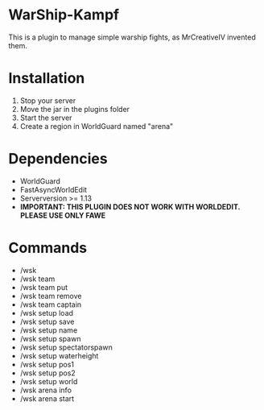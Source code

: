 # WarShip-Kampf
This is a plugin to manage simple warship fights, as MrCreativeIV invented them. 

# Installation
1. Stop your server
2. Move the jar in the plugins folder
3. Start the server
4. Create a region in WorldGuard named "arena"

# Dependencies
- WorldGuard
- FastAsyncWorldEdit
- Serverversion >= 1.13
- **IMPORTANT: THIS PLUGIN DOES NOT WORK WITH WORLDEDIT. PLEASE USE ONLY FAWE** 

# Commands
- /wsk
- /wsk team
- /wsk team put
- /wsk team remove
- /wsk team captain
- /wsk setup load
- /wsk setup save
- /wsk setup name
- /wsk setup spawn
- /wsk setup spectatorspawn
- /wsk setup waterheight
- /wsk setup pos1
- /wsk setup pos2
- /wsk setup world
- /wsk arena info
- /wsk arena start